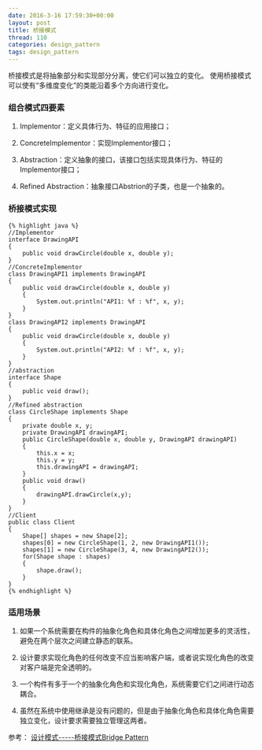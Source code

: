```yaml
---
date: 2016-3-16 17:59:30+00:00
layout: post
title: 桥接模式
thread: 110
categories: design_pattern
tags: design_pattern
---
```


桥接模式是将抽象部分和实现部分分离，使它们可以独立的变化。 使用桥接模式可以使有“多维度变化”的类能沿着多个方向进行变化。

### 组合模式四要素 ###

1. Implementor：定义具体行为、特征的应用接口；

2. ConcreteImplementor：实现Implementor接口；

3. Abstraction：定义抽象的接口，该接口包括实现具体行为、特征的Implementor接口；

4. Refined Abstraction：抽象接口Abstrion的子类，也是一个抽象的。

### 桥接模式实现 ###

	{% highlight java %}
	//Implementor
	interface DrawingAPI
	{
		public void drawCircle(double x, double y);
	}
	//ConcreteImplementor
	class DrawingAPI1 implements DrawingAPI
	{
		public void drawCircle(double x, double y)
		{
			System.out.println("API1: %f : %f", x, y);
		}
	}
	class DrawingAPI2 implements DrawingAPI
	{
		public void drawCircle(double x, double y)
		{
			System.out.println("API2: %f : %f", x, y);
		}
	}
	//abstraction
	interface Shape
	{
		public void draw();
	}
	//Refined abstraction
	class CircleShape implements Shape
	{
		private double x, y;
		private DrawingAPI drawingAPI;
		public CircleShape(double x, double y, DrawingAPI drawingAPI)
		{
			this.x = x;
			this.y = y;
			this.drawingAPI = drawingAPI;
		}
		public void draw()
		{
			drawingAPI.drawCircle(x,y);
		}
	}
	//Client
	public class Client
	{
		Shape[] shapes = new Shape[2];
		shapes[0] = new CircleShape(1, 2, new DrawingAPI1());
		shapes[1] = new CircleShape(3, 4, new DrawingAPI2());
		for(Shape shape : shapes)
		{
			shape.draw();
		}
	}
	{% endhighlight %}


### 适用场景 ###

1. 如果一个系统需要在构件的抽象化角色和具体化角色之间增加更多的灵活性，避免在两个层次之间建立静态的联系。 

2. 设计要求实现化角色的任何改变不应当影响客户端，或者说实现化角色的改变对客户端是完全透明的。

3. 一个构件有多于一个的抽象化角色和实现化角色，系统需要它们之间进行动态耦合。 

4. 虽然在系统中使用继承是没有问题的，但是由于抽象化角色和具体化角色需要独立变化，设计要求需要独立管理这两者。



参考： [设计模式-----桥接模式Bridge Pattern](http://www.cnblogs.com/houleixx/archive/2008/02/23/1078877.html)
